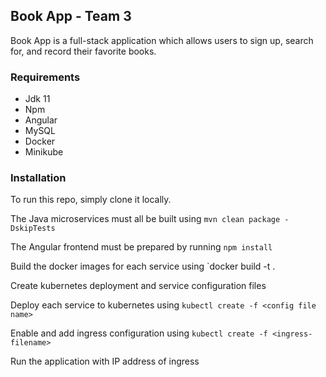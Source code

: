 ## Book App - Team 3

Book App is a full-stack application which allows users 
to sign up, search for, and record their favorite books.

### Requirements
- Jdk 11
- Npm
- Angular
- MySQL
- Docker
- Minikube

### Installation
To run this repo, simply clone it locally.

The Java microservices must all be built using `mvn clean package -DskipTests`

The Angular frontend must be prepared by running `npm install`

Build the docker images for each service using `docker build -t <image-name> .

Create kubernetes deployment and service configuration files

Deploy each service to kubernetes using `kubectl create -f <config file name>`

Enable and add ingress configuration using `kubectl create -f <ingress-filename>`

Run the application with IP address of ingress